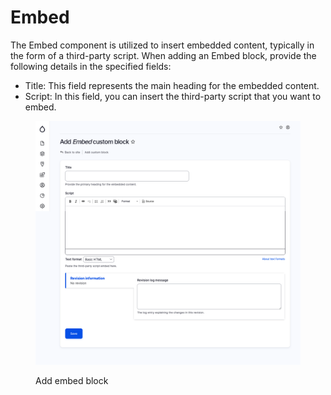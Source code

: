 # Embed

The Embed component is utilized to insert embedded content, typically in the form of a third-party script. When adding an Embed block, provide the following details in the specified fields:

* Title: This field represents the main heading for the embedded content.
* Script: In this field, you can insert the third-party script that you want to embed.

<figure><img src="../../.gitbook/assets/screencapture-mcignite-ddev-site-block-add-embed-2023-05-24-13_42_21.png" alt=""><figcaption><p>Add embed block</p></figcaption></figure>
